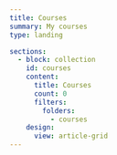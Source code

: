 ```yaml
---
title: Courses
summary: My courses
type: landing

sections:
  - block: collection
    id: courses
    content:
      title: Courses
      count: 0
      filters:
        folders:
          - courses
    design:
      view: article-grid
---
```

